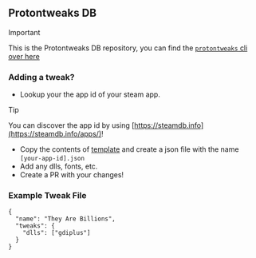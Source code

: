 ## Protontweaks DB

> [!IMPORTANT]  
> This is the Protontweaks DB repository, you can find the [`protontweaks` cli over here](https://github.com/rain-cafe/protontweaks)

### Adding a tweak?

- Lookup your the app id of your steam app.

> [!TIP]
> You can discover the app id by using [https://steamdb.info](https://steamdb.info/apps/)!

- Copy the contents of [template](./tweaks/.template.json) and create a json file with the name `[your-app-id].json`
- Add any dlls, fonts, etc.
- Create a PR with your changes!

### Example Tweak File

```jsonc
{
  "name": "They Are Billions",
  "tweaks": {
    "dlls": ["gdiplus"]
  }
}
```

